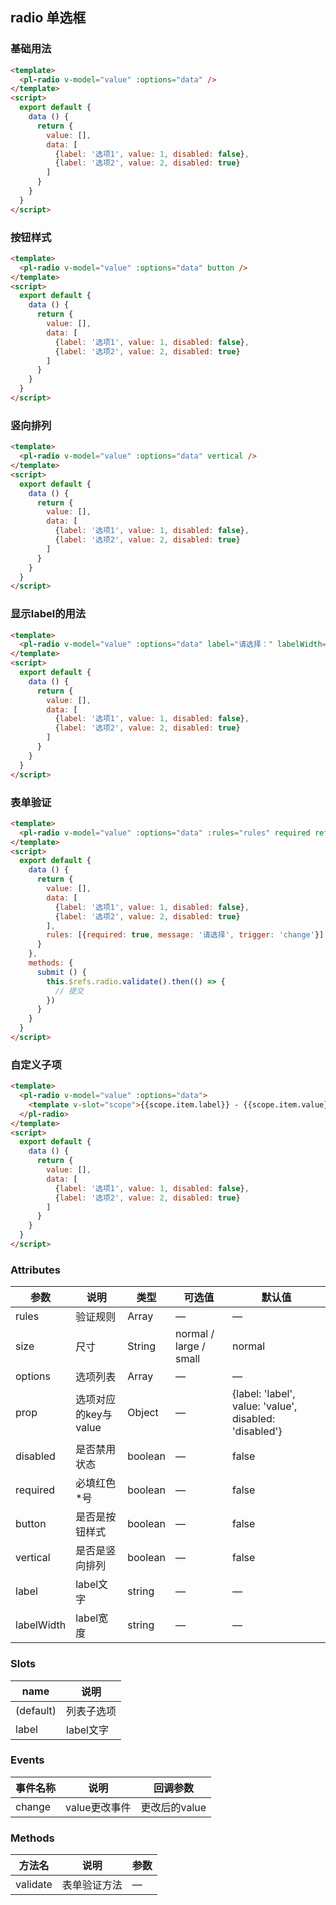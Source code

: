 ## radio 单选框

### 基础用法

```html
<template>
  <pl-radio v-model="value" :options="data" />
</template>
<script>
  export default {
    data () {
      return {
        value: [],
        data: [
          {label: '选项1', value: 1, disabled: false},
          {label: '选项2', value: 2, disabled: true}
        ]
      }           
    }
  }
</script>
```

### 按钮样式

```html
<template>
  <pl-radio v-model="value" :options="data" button />
</template>
<script>
  export default {
    data () {
      return {
        value: [],
        data: [
          {label: '选项1', value: 1, disabled: false},
          {label: '选项2', value: 2, disabled: true}
        ]
      }           
    }
  }
</script>
```

### 竖向排列

```html
<template>
  <pl-radio v-model="value" :options="data" vertical />
</template>
<script>
  export default {
    data () {
      return {
        value: [],
        data: [
          {label: '选项1', value: 1, disabled: false},
          {label: '选项2', value: 2, disabled: true}
        ]
      }           
    }
  }
</script>
```


### 显示label的用法

```html
<template>
  <pl-radio v-model="value" :options="data" label="请选择：" labelWidth="5em" />
</template>
<script>
  export default {
    data () {
      return {
        value: [],
        data: [
          {label: '选项1', value: 1, disabled: false},
          {label: '选项2', value: 2, disabled: true}
        ]
      }
    }
  }
</script>
```


### 表单验证

```html
<template>
  <pl-radio v-model="value" :options="data" :rules="rules" required ref="radio" />
</template>
<script>
  export default {
    data () {
      return {
        value: [],
        data: [
          {label: '选项1', value: 1, disabled: false},
          {label: '选项2', value: 2, disabled: true}
        ],
        rules: [{required: true, message: '请选择', trigger: 'change'}]
      }
    },
    methods: {
      submit () {
        this.$refs.radio.validate().then(() => {
          // 提交
        })        
      }
    }
  }
</script>
```


### 自定义子项

```html
<template>
  <pl-radio v-model="value" :options="data">
    <template v-slot="scope">{{scope.item.label}} - {{scope.item.value}}</template>
  </pl-radio>
</template>
<script>
  export default {
    data () {
      return {
        value: [],
        data: [
          {label: '选项1', value: 1, disabled: false},
          {label: '选项2', value: 2, disabled: true}
        ]
      }
    }
  }
</script>
```


### Attributes
| 参数      | 说明    | 类型      | 可选值       | 默认值   |
|---------- |-------- |---------- |-------------  |-------- |
| rules      | 验证规则   | Array  | —            |   —     |
| size       | 尺寸  | String    | normal / large / small   |  normal    |
| options    | 选项列表   | Array    | — | —   |
| prop       | 选项对应的key与value   | Object    | — | {label: 'label', value: 'value', disabled: 'disabled'}   |
| disabled  | 是否禁用状态    | boolean   | —   | false   |
| required   | 必填红色*号    | boolean   | —   | false   |
| button     | 是否是按钮样式    | boolean   | —   | false   |
| vertical   | 是否是竖向排列    | boolean   | —   | false   |
| label      | label文字    | string   | —   | —   |
| labelWidth | label宽度    | string   | —   | —   |


### Slots
| name      | 说明    | 
|---------- |-------- |
| (default)     |   列表子选项   |
| label     |   label文字   |

### Events
| 事件名称      | 说明    | 回调参数      |
|---------- |-------- |---------- |
| change     |   value更改事件   | 更改后的value | 

### Methods
| 方法名 | 说明 | 参数 |
| ---- | ---- | ---- |
| validate | 表单验证方法 | — |
